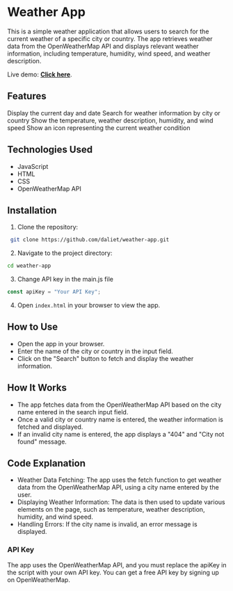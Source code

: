 # Weather App

This is a simple weather application that allows users to search for the current weather of a specific city or country. The app retrieves weather data from the OpenWeatherMap API and displays relevant weather information, including temperature, humidity, wind speed, and weather description.

Live demo: [**Click here**](https://daliet.github.io/weather-app/).

## Features

Display the current day and date
Search for weather information by city or country
Show the temperature, weather description, humidity, and wind speed
Show an icon representing the current weather condition

## Technologies Used

* JavaScript
* HTML
* CSS
* OpenWeatherMap API

## Installation

1. Clone the repository:
```sh
 git clone https://github.com/daliet/weather-app.git
```
2. Navigate to the project directory:
```sh 
cd weather-app
```
3. Change API key in the main.js file
```javascript
const apiKey = "Your API Key";
``` 
4. Open `index.html` in your browser to view the app.

## How to Use

* Open the app in your browser.
* Enter the name of the city or country in the input field.
* Click on the "Search" button to fetch and display the weather information.

## How It Works

* The app fetches data from the OpenWeatherMap API based on the city name entered in the search input field.
* Once a valid city or country name is entered, the weather information is fetched and displayed.
* If an invalid city name is entered, the app displays a "404" and "City not found" message.

## Code Explanation

* Weather Data Fetching: The app uses the fetch function to get weather data from the OpenWeatherMap API, using a city name entered by the user.
* Displaying Weather Information: The data is then used to update various elements on the page, such as temperature, weather description, humidity, and wind speed.
* Handling Errors: If the city name is invalid, an error message is displayed.

### API Key

The app uses the OpenWeatherMap API, and you must replace the apiKey in the script with your own API key. You can get a free API key by signing up on OpenWeatherMap.